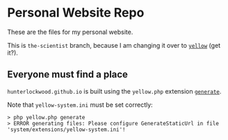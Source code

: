 # Personal Website Repo

These are the files for my personal website.

This is `the-scientist` branch, because I am changing it over to [`yellow`](https://datenstrom.se/yellow/) (get it?).

## Everyone must find a place

`hunterlockwood.github.io` is built using the `yellow.php` extension [`generate`](https://github.com/annaesvensson/yellow-generate).

Note that `yellow-system.ini` must be set correctly:

```shell
> php yellow.php generate
> ERROR generating files: Please configure GenerateStaticUrl in file 'system/extensions/yellow-system.ini'!
```
